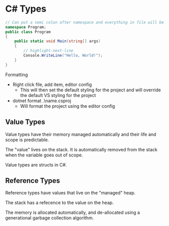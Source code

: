 # C# Types

```csharp
// Can put a semi colon after namespace and everything in file will be part of namespace
namespace Program;
public class Program 
{
    public static void Main(string[] args)
    {
        // highlight-next-line
        Console.WriteLine("Hello, World!");
    }
}

```

Formatting
- Right click file, add item, editor config
    - This will then set the default styling for the project and will override the default VS styling for the project
- dotnet format .\name.csproj
    - Will format the project using the editor config

## Value Types
Value types have their memory managed automatically and their life and scope is predictable.

The "value" lives on the stack. It is automatically removed from the stack when the variable goes out of scope.

Value types are structs in C#.

## Reference Types
Reference types have values that live on the "managed" heap.

The stack has a refecence to the value on the heap.

The memory is allocated automatically, and de-allocated using a generational garbage collection algorithm.

